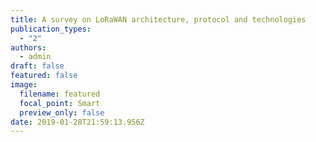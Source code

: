 ```yaml
---
title: A survey on LoRaWAN architecture, protocol and technologies
publication_types:
  - "2"
authors:
  - admin
draft: false
featured: false
image:
  filename: featured
  focal_point: Smart
  preview_only: false
date: 2019-01-28T21:59:13.956Z
---
```

